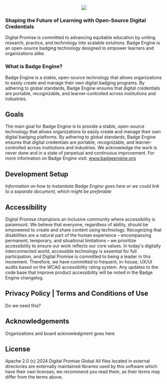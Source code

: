 <p align="center">
  <img src="https://github.com/user-attachments/assets/8466e9c6-f6c2-4c66-af3b-ba5596807b98" />
</p>

### Shaping the Future of Learning with Open-Source Digital Credentials
Digital Promise is committed to advancing equitable education by uniting research, practice, and technology into scalable solutions. Badge Engine is an open-source badging technology designed to empower learners and organizations alike.
### What is Badge Engine?
Badge Engine is a stable, open-source technology that allows organizations to easily create and manage their own digital badging programs. By adhering to global standards, Badge Engine ensures that digital credentials are portable, recognizable, and learner-controlled across institutions and industries.

## Goals
The main goal for Badge Engine is to provide a stable, open-source technology that allows organizations to easily create and manage their own digital badging platforms. By adhering to global standards, Badge Engine ensures that digital credentials are portable, recognizable, and learner-controlled across institutions and industries. We acknowledge the work is never done and in a state of perpetual and continuous improvement. For more information on Badge Engine visit: www.badgeengine.org

## Development Setup
*Information on how to instantiate Badge Engine goes here or we could link to a separate document, which might be preferable*

## Accessibility
Digital Promise champions an inclusive community where accessibility is paramount.  We believe that everyone, regardless of ability, should be empowered to create and share content using technology. Recognizing that disabilities are a natural part of the human experience – encompassing permanent, temporary, and situational limitations – we prioritize accessibility to ensure our work reflects our core values.  In today's digitally interconnected world, accessible technology is essential for full participation, and Digital Promise is committed to being a leader in this movement. Therefore, we have committed to frequent, in-house, UX/UI audits based on the WCAG accessibility rating system. Any updates to the code base that improve product accessibility will be noted in the Badge Engine changelog. 

## Privacy Policy | Terms and Conditions of Use
Do we need this?

## Acknowledgements
Organizations and board acknowledgment goes here

## License 
Apache 2.0 (c) 2024 Digital Promise Global
All files located in external directories are externally maintained libraries used by this software which have their own licenses; we recommend you read them, as their terms may differ from the terms above.
